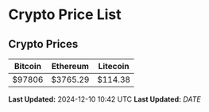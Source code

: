 # Crypto Price List

## Crypto Prices
| Bitcoin | Ethereum | Litecoin |
| ------- | -------- | -------- |
| $97806 | $3765.29 | $114.38 |
**Last Updated:** 2024-12-10 10:42 UTC
**Last Updated:** $DATE$
